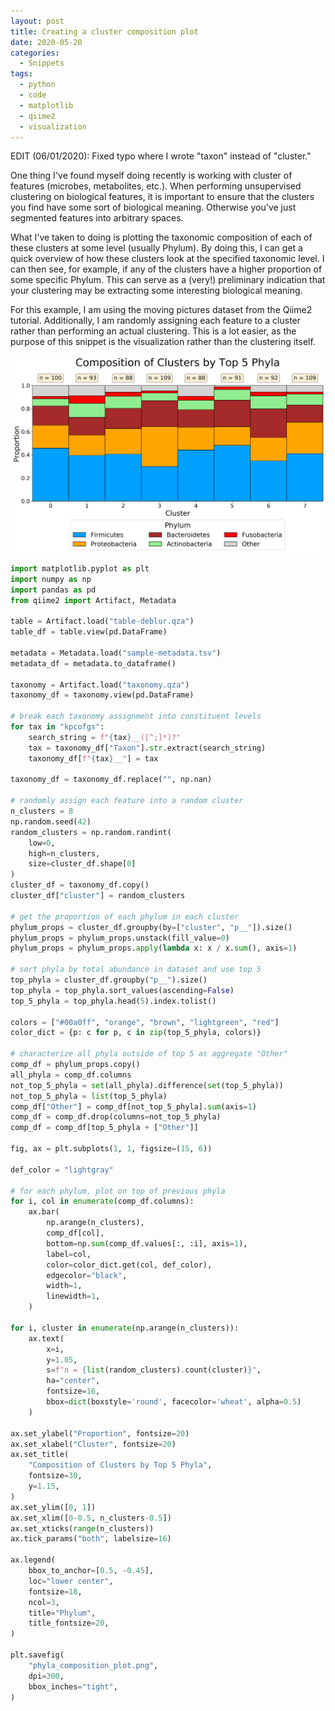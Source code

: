 ```yaml
---
layout: post
title: Creating a cluster composition plot
date: 2020-05-20
categories:
  - Snippets
tags:
  - python
  - code
  - matplotlib
  - qiime2
  - visualization
---
```


EDIT (06/01/2020): Fixed typo where I wrote "taxon" instead of "cluster."

One thing I've found myself doing recently is working with cluster of features (microbes, metabolites, etc.). When performing unsupervised clustering on biological features, it is important to ensure that the clusters you find have some sort of biological meaning. Otherwise you've just segmented features into arbitrary spaces.

What I've taken to doing is plotting the taxonomic composition of each of these clusters at some level (usually Phylum). By doing this, I can get a quick overview of how these clusters look at the specified taxonomic level. I can then see, for example, if any of the clusters have a higher proportion of some specific Phylum. This can serve as a (very!) preliminary indication that your clustering may be extracting some interesting biological meaning.

For this example, I am using the moving pictures dataset from the Qiime2 tutorial. Additionally, I am randomly assigning each feature to a cluster rather than performing an actual clustering. This is a lot easier, as the purpose of this snippet is the visualization rather than the clustering itself.

![phyla_composition_plot.png](../assets/imgs/phyla_composition_plot.png)

```python
import matplotlib.pyplot as plt
import numpy as np
import pandas as pd
from qiime2 import Artifact, Metadata

table = Artifact.load("table-deblur.qza")
table_df = table.view(pd.DataFrame)

metadata = Metadata.load("sample-metadata.tsv")
metadata_df = metadata.to_dataframe()

taxonomy = Artifact.load("taxonomy.qza")
taxonomy_df = taxonomy.view(pd.DataFrame)

# break each taxonomy assignment into constituent levels
for tax in "kpcofgs":
    search_string = f"{tax}__([^;]*)?"
    tax = taxonomy_df["Taxon"].str.extract(search_string)
    taxonomy_df[f"{tax}__"] = tax

taxonomy_df = taxonomy_df.replace("", np.nan)

# randomly assign each feature into a random cluster
n_clusters = 8
np.random.seed(42)
random_clusters = np.random.randint(
    low=0,
    high=n_clusters,
    size=cluster_df.shape[0]
)
cluster_df = taxonomy_df.copy()
cluster_df["cluster"] = random_clusters

# get the proportion of each phylum in each cluster
phylum_props = cluster_df.groupby(by=["cluster", "p__"]).size()
phylum_props = phylum_props.unstack(fill_value=0)
phylum_props = phylum_props.apply(lambda x: x / x.sum(), axis=1)

# sort phyla by total abundance in dataset and use top 5
top_phyla = cluster_df.groupby("p__").size()
top_phyla = top_phyla.sort_values(ascending=False)
top_5_phyla = top_phyla.head(5).index.tolist()

colors = ["#00a0ff", "orange", "brown", "lightgreen", "red"]
color_dict = {p: c for p, c in zip(top_5_phyla, colors)}

# characterize all phyla outside of top 5 as aggregate "Other"
comp_df = phylum_props.copy()
all_phyla = comp_df.columns
not_top_5_phyla = set(all_phyla).difference(set(top_5_phyla))
not_top_5_phyla = list(top_5_phyla)
comp_df["Other"] = comp_df[not_top_5_phyla].sum(axis=1)
comp_df = comp_df.drop(columns=not_top_5_phyla)
comp_df = comp_df[top_5_phyla + ["Other"]]

fig, ax = plt.subplots(1, 1, figsize=(15, 6))

def_color = "lightgray"

# for each phylum, plot on top of previous phyla
for i, col in enumerate(comp_df.columns):
    ax.bar(
        np.arange(n_clusters),
        comp_df[col],
        bottom=np.sum(comp_df.values[:, :i], axis=1),
        label=col,
        color=color_dict.get(col, def_color),
        edgecolor="black",
        width=1,
        linewidth=1,
    )

for i, cluster in enumerate(np.arange(n_clusters)):
    ax.text(
        x=i,
        y=1.05,
        s=f"n = {list(random_clusters).count(cluster)}",
        ha="center",
        fontsize=16,
        bbox=dict(boxstyle='round', facecolor='wheat', alpha=0.5)
    )

ax.set_ylabel("Proportion", fontsize=20)
ax.set_xlabel("Cluster", fontsize=20)
ax.set_title(
    "Composition of Clusters by Top 5 Phyla",
    fontsize=30,
    y=1.15,
)
ax.set_ylim([0, 1])
ax.set_xlim([0-0.5, n_clusters-0.5])
ax.set_xticks(range(n_clusters))
ax.tick_params("both", labelsize=16)

ax.legend(
    bbox_to_anchor=[0.5, -0.45],
    loc="lower center",
    fontsize=18,
    ncol=3,
    title="Phylum",
    title_fontsize=20,
)

plt.savefig(
    "phyla_composition_plot.png",
    dpi=300,
    bbox_inches="tight",
)
```
